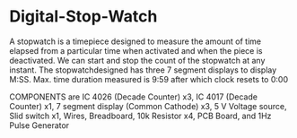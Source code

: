 # Digital-Stop-Watch
A stopwatch is a timepiece designed to measure the amount of time elapsed from a particular time when activated and when the piece is deactivated.
We can start and stop the count of the stopwatch at any instant. The stopwatchdesigned has three 7 segment displays to display M:SS.
Max. time duration measured is 9:59 after which clock resets to 0:00

COMPONENTS are
IC 4026 (Decade Counter) x3, 
IC 4017 (Decade Counter) x1, 
7 segment display (Common Cathode) x3, 
5 V Voltage source, 
Slid switch x1, 
Wires, 
Breadboard, 
10k Resistor x4, 
PCB Board,  and 
1Hz Pulse Generator
